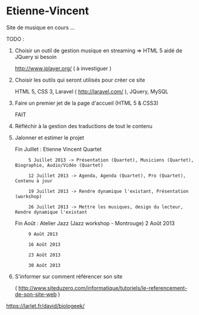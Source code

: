 Etienne-Vincent
===============

Site de musique en cours ...

TODO :

1. Choisir un outil de gestion musique en streaming => HTML 5 aidé de JQuery si besoin

      http://www.jplayer.org/ ( à investiguer )

2. Choisir les outils qui seront utilisés pour créer ce site

      HTML 5,
      CSS 3,
      Laravel ( http://laravel.com/ ),
      JQuery,
      MySQL

3. Faire un premier jet de la page d'accueil (HTML 5 & CSS3)

      FAIT

4. Réfléchir à la gestion des traductions de tout le contenu
5. Jalonner et estimer le projet

      Fin Juillet : Etienne Vincent Quartet
      
            5 Juillet 2013 -> Présentation (Quartet), Musiciens (Quartet), Biographie, Audio/Vidéo (Quartet)
            
            12 Juillet 2013 -> Agenda, Agenda (Quartet), Pro (Quartet), Contenu à jour
            
            19 Juillet 2013 -> Rendre dynamique l'existant, Présentation (workshop)
            
            26 Juillet 2013 -> Mettre les musiques, design du lecteur, Rendre dynamique l'existant
            
      Fin Août : Atelier Jazz (Jazz workshop - Montrouge)
            2 Août 2013
            
            9 Août 2013
            
            16 Août 2013
            
            23 Août 2013
            
            30 Août 2013

6. S'informer sur comment référencer son site

      ( http://www.siteduzero.com/informatique/tutoriels/le-referencement-de-son-site-web )

https://larlet.fr/david/biologeek/
